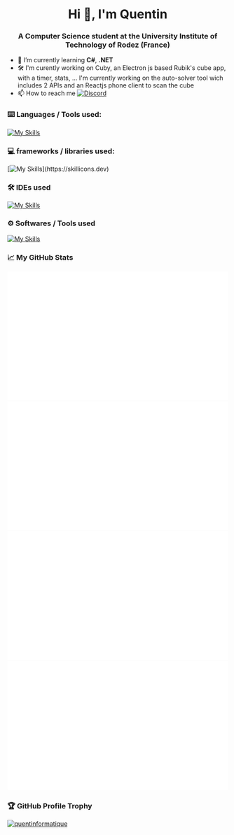 <h1 align="center">Hi 👋, I'm Quentin</h1>
<h3 align="center">A Computer Science student at the University Institute of Technology of Rodez (France)</h3>

- 🌱 I’m currently learning  **C#**, **.NET**
- 🛠️ I'm curently working on Cuby, an Electron js based Rubik's cube app, with a timer, stats, ... I'm currently working on the auto-solver tool wich includes 2 APIs and an Reactjs phone client to scan the cube
- 📫 How to reach me [![Discord](https://img.shields.io/badge/Discord-7289DA?style=flat-square&logo=discord&logoColor=white)](https://discordapp.com/users/476476029595287552)

<h3 align="left">⌨️ Languages / Tools used:</h3>

[![My Skills](https://skillicons.dev/icons?i=js,ts,html,css,cs,net,java,py,php,bash,powershell,gradle,maven,npm,md,mongodb,mysql,sqlite,regex)](https://skillicons.dev)

<h3 align="left">💻 frameworks / libraries used:</h3>

[![My Skills](https://skillicons.dev/icons?i=jquery,sass,bootstrap,tailwind,nodejs,electron,vue,vite,)](https://skillicons.dev)

<h3 align="left">🛠️ IDEs used</h3>

[![My Skills](https://skillicons.dev/icons?i=arduino,eclipse,vscode,visualstudio,androidstudio,idea,phpstorm,webstorm,pycharm)](https://skillicons.dev)

<h3 align="left">⚙️ Softwares / Tools used</h3>

[![My Skills](https://skillicons.dev/icons?i=docker,postman,azure,github,grafana,figma,firebase)](https://skillicons.dev)

<h3 align="left">📈 My GitHub Stats</h3>

![](https://raw.githubusercontent.com/quentinformatique/github_stats/master/generated/languages.svg#gh-dark-mode-only)
![](https://raw.githubusercontent.com/quentinformatique/github_stats/master/generated/languages.svg#gh-light-mode-only)
![](https://raw.githubusercontent.com/quentinformatique/github_stats/master/generated/overview.svg#gh-dark-mode-only)
![](https://raw.githubusercontent.com/quentinformatique/github_stats/master/generated/overview.svg#gh-light-mode-only)


<h3 align="left">🏆 GitHub Profile Trophy</h3>
<p align="left"><a href="https://github.com/ryo-ma/github-profile-trophy"><img src="https://github-profile-trophy.vercel.app/?username=quentinformatique&theme=onestar&column=-1" alt="quentinformatique" /></a></p>
